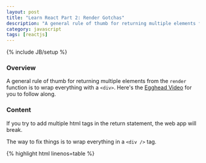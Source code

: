 ```yaml
---
layout: post
title: "Learn React Part 2: Render Gotchas"
description: "A general rule of thumb for returning multiple elements from the `render` function is to wrap everything with a `<div>`. [Egghead Video](https://egghead.io/lessons/react-hello-world-first-component)."
category: javascript
tags: [reactjs]
---
```

{% include JB/setup %}

<!-- Overview -->
<h3>Overview</h3>

A general rule of thumb for returning multiple elements from the `render` function is to wrap everything with a `<div>`. Here's the [Egghead Video](https://egghead.io/lessons/react-hello-world-first-component) for you to follow along.

<!-- Content -->
<h3>Content</h3>

If you try to add multiple html tags in the return statement, the web app will break.

The way to fix things is to wrap everything in a `<div />` tag.

{% highlight html linenos=table  %}
<!doctype html>
<html lang="en">
    <head>
        <meta charset="UTF-8">
        <title>Render Method Gotchas</title>
        <script src="http://fb.me/react-0.8.0.js"></script>
        <script src="http://fb.me/JSXTransformer-0.8.0.js"></script>
    </head>
    <body>
    <script type="text/jsx">
        /*** @jsx React.DOM */
        var App = React.createClass({
            render:function(){
                return (
                        <div>
                            <h1>Hello World</h1>
                            <b>bold</b>
                        </div>
                        )
            }
        });

        React.renderComponent(<App />,document.body)
    </script>
    </body>
</html>
{% endhighlight %}

OUTPUT:

![Results]({{ ASSET_PATH }}/images/2015-01-31-learn-react-part-2-render-gotchas.png)